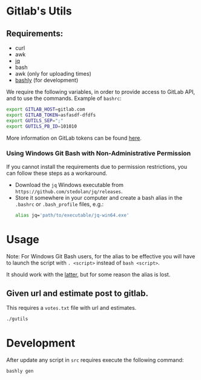 # Gitlab's Utils

## Requirements:

- curl
- awk
- [jq](https://github.com/stedolan/jq)
- bash
- awk (only for uploading times)
- [bashly](https://github.com/DannyBen/bashly) (for development)

We require the following variables, in order to provide access to GitLab API,
and to use the commands.
Example of `bashrc`:
```bash
export GITLAB_HOST=gitlab.com
export GITLAB_TOKEN=asfasdf-dfdfs
export GUTILS_SEP=";"
export GUTILS_PB_ID=101010
```

More information on GitLab tokens can be found [here](https://docs.gitlab.com/ee/user/profile/personal_access_tokens.html).

### Using Windows Git Bash with Non-Administrative Permission

If you cannot install the requirements due to permission restrictions,
you can follow these steps as a workaround.

* Download the `jq` Windows executable from `https://github.com/stedolan/jq/releases`.
* Store it somewhere in your computer and create a bash alias in the `.bashrc` or `.bash_profile` files, e.g.:
    ```bash
    alias jq='path/to/executable/jq-win64.exe'
    ```

# Usage

Note: For Windows Git Bash users, 
for the alias to be effective you will have to launch 
the script with `. <script>` instead of `bash <script>`.

It should work with the 
[latter](https://stackoverflow.com/questions/415403/whats-the-difference-between-bashrc-bash-profile-and-environment/415444#415444), 
but for some reason the alias is lost. 

## Given url and estimate post to gitlab.

This requires a `votes.txt` file with url and estimates.

```bash
./gutils
```

# Development


After update any script in `src` requires execute the following command:

```bash
bashly gen
```
